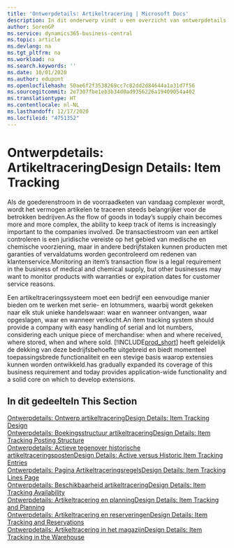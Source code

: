 ```yaml
---
title: 'Ontwerpdetails: Artikeltracering | Microsoft Docs'
description: In dit onderwerp vindt u een overzicht van ontwerpdetails voor artikeltracering.
author: SorenGP
ms.service: dynamics365-business-central
ms.topic: article
ms.devlang: na
ms.tgt_pltfrm: na
ms.workload: na
ms.search.keywords: ''
ms.date: 10/01/2020
ms.author: edupont
ms.openlocfilehash: 50ae6f2f3538269cc7c82dd2d84644a1a31d7f56
ms.sourcegitcommit: 2e7307fbe1eb3b34d0ad9356226a19409054a402
ms.translationtype: HT
ms.contentlocale: nl-NL
ms.lasthandoff: 12/17/2020
ms.locfileid: "4751352"
---
```

# <a name="design-details-item-tracking"></a><span data-ttu-id="7b37e-103">Ontwerpdetails: Artikeltracering</span><span class="sxs-lookup"><span data-stu-id="7b37e-103">Design Details: Item Tracking</span></span>
<span data-ttu-id="7b37e-104">Als de goederenstroom in de voorraadketen van vandaag complexer wordt, wordt het vermogen artikelen te traceren steeds belangrijker voor de betrokken bedrijven.</span><span class="sxs-lookup"><span data-stu-id="7b37e-104">As the flow of goods in today’s supply chain becomes more and more complex, the ability to keep track of items is increasingly important to the companies involved.</span></span> <span data-ttu-id="7b37e-105">De transactiestroom van een artikel controleren is een juridische vereiste op het gebied van medische en chemische voorziening, maar in andere bedrijfstaken kunnen producten met garanties of vervaldatums worden gecontroleerd om redenen van klantenservice.</span><span class="sxs-lookup"><span data-stu-id="7b37e-105">Monitoring an item’s transaction flow is a legal requirement in the business of medical and chemical supply, but other businesses may want to monitor products with warranties or expiration dates for customer service reasons.</span></span>  

<span data-ttu-id="7b37e-106">Een artikeltraceringssysteem moet een bedrijf een eenvoudige manier bieden om te werken met serie- en lotnummers, waarbij wordt gekeken naar elk stuk unieke handelswaar: waar en wanneer ontvangen, waar opgeslagen, waar en wanneer verkocht.</span><span class="sxs-lookup"><span data-stu-id="7b37e-106">An item tracking system should provide a company with easy handling of serial and lot numbers, considering each unique piece of merchandise: when and where received, where stored, when and where sold.</span></span> [!INCLUDE[prod_short](includes/prod_short.md)] <span data-ttu-id="7b37e-107">heeft geleidelijk de dekking van deze bedrijfsbehoefte uitgebreid en biedt momenteel toepassingsbrede functionaliteit en een stevige basis waarop extensies kunnen worden ontwikkeld.</span><span class="sxs-lookup"><span data-stu-id="7b37e-107">has gradually expanded its coverage of this business requirement and today provides application-wide functionality and a solid core on which to develop extensions.</span></span>  

## <a name="in-this-section"></a><span data-ttu-id="7b37e-108">In dit gedeelte</span><span class="sxs-lookup"><span data-stu-id="7b37e-108">In This Section</span></span>  
[<span data-ttu-id="7b37e-109">Ontwerpdetails: Ontwerp artikeltracering</span><span class="sxs-lookup"><span data-stu-id="7b37e-109">Design Details: Item Tracking Design</span></span>](design-details-item-tracking-design.md)  
[<span data-ttu-id="7b37e-110">Ontwerpdetails: Boekingsstructuur artikeltracering</span><span class="sxs-lookup"><span data-stu-id="7b37e-110">Design Details: Item Tracking Posting Structure</span></span>](design-details-item-tracking-posting-structure.md)  
[<span data-ttu-id="7b37e-111">Ontwerpdetails: Actieve tegenover historische artikeltraceringsposten</span><span class="sxs-lookup"><span data-stu-id="7b37e-111">Design Details: Active versus Historic Item Tracking Entries</span></span>](design-details-active-versus-historic-item-tracking-entries.md)  
[<span data-ttu-id="7b37e-112">Ontwerpdetails: Pagina Artikeltraceringsregels</span><span class="sxs-lookup"><span data-stu-id="7b37e-112">Design Details: Item Tracking Lines Page</span></span>](design-details-item-tracking-lines-window.md)  
[<span data-ttu-id="7b37e-113">Ontwerpdetails: Beschikbaarheid artikeltracering</span><span class="sxs-lookup"><span data-stu-id="7b37e-113">Design Details: Item Tracking Availability</span></span>](design-details-item-tracking-availability.md)  
[<span data-ttu-id="7b37e-114">Ontwerpdetails: Artikeltracering en planning</span><span class="sxs-lookup"><span data-stu-id="7b37e-114">Design Details: Item Tracking and Planning</span></span>](design-details-item-tracking-and-planning.md)  
[<span data-ttu-id="7b37e-115">Ontwerpdetails: Artikeltracering en reserveringen</span><span class="sxs-lookup"><span data-stu-id="7b37e-115">Design Details: Item Tracking and Reservations</span></span>](design-details-item-tracking-and-reservations.md)  
[<span data-ttu-id="7b37e-116">Ontwerpdetails: Artikeltracering in het magazijn</span><span class="sxs-lookup"><span data-stu-id="7b37e-116">Design Details: Item Tracking in the Warehouse</span></span>](design-details-item-tracking-in-the-warehouse.md)
